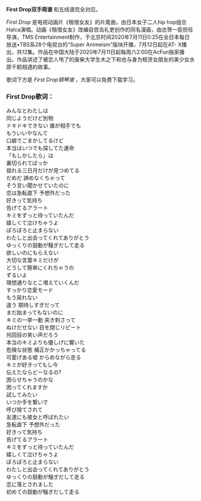 

**First Drop双手简谱** 和五线谱完全对应。

_First Drop_ 是电视动画片《租借女友》的片尾曲，由日本女子二人hip
hop组合Halca演唱。动画《租借女友》改编自宫岛礼吏创作的同名漫画，由古贺一臣担任导演，TMS
Entertainment制作，于北京时间2020年7月11日0:25在全日本每日放送•TBS系28个电视台的“Super
Animeism”版块开播，7月12日起在AT-
X播出，共12集。作品在中国大陆于2020年7月11日起每周六2:00在AcFun独家播出。作品讲述了被恋人甩了的废柴大学生木之下和也与身为租赁女朋友的美少女水原千鹤相遇的故事。

歌词下方是 _First Drop钢琴谱_ ，大家可以免费下载学习。

### First Drop歌词：

みんなとわたしは  
同じようだけど別物  
ドキドキできない 誰が相手でも  
もういいやなんて  
口癖でごまかしてるけど  
本当はいつでも探してた運命  
「もしかしたら」は  
裏切られてばっか  
揺れる三日月だけが見つめてる  
だめだ 諦めなくちゃって  
そう言い聞かせていたのに  
恋は急転直下 予想外だった  
好きって気持ち  
告げてるアラート  
キミをずっと待っていたんだ  
嬉しくて泣けちゃうよ  
ぽろぽろと止まらない  
わたしと出会ってくれてありがとう  
ゆっくりの鼓動が騒ぎだして走る  
欲しいのにもらえない  
大切な言葉キミだけが  
どうして簡単にくれちゃうの  
ずるいよ  
理想通りなとこ増えていくんだ  
すっかり恋愛モード  
もう戻れない  
違う 期待しすぎだって  
まだ始まってもないのに  
キミの一挙一動 突き刺さって  
ぬけだせない 目を閉じリピート  
何回目の笑い声だろう  
本当のキミよりも優しげに響いた  
危険な状態 補正かかっちゃってる  
可愛げある嘘 からめながら走る  
キミが好きってもし今  
伝えたならどーなるの?  
困らせちゃうのかな  
困ってくれますか  
試してみたい  
いつか手を繋いで  
呼び捨てされて  
友達にも彼女と呼ばれたい  
急転直下 予想外だった  
好きって気持ち  
告げてるアラート  
キミをずっと待っていたんだ  
嬉しくて泣けちゃうよ  
ぽろぽろと止まらない  
わたしと出会ってくれてありがとう  
ゆっくりの鼓動が騒ぎだして走る  
恋に落とされました  
初めての鼓動が騒ぎだして走る

